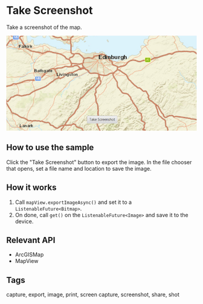 # Take Screenshot

Take a screenshot of the map.

![Image of take screenshot](TakeScreenshot.png)

## How to use the sample

Click the "Take Screenshot" button to export the image. In the file chooser that opens, set a file name and location to save the image.

## How it works

1. Call `mapView.exportImageAsync()` and set it to a `ListenableFuture<Bitmap>`.
2. On done, call `get()` on the `ListenableFuture<Image>` and save it to the device.

## Relevant API

* ArcGISMap
* MapView

## Tags

capture, export, image, print, screen capture, screenshot, share, shot
